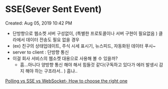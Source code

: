 # SSE(Sever Sent Event)

Created: Aug 05, 2019 10:42 PM

- 단방향으로 웹소켓 서버 구성없이,
(특별한 프로토콜이나 서버 구현이 필요없음 )
클라에서 데이터 전송도 필요 없을 경우
- (ex) 친구의 상태업데이트, 주식 시세 표시기, 뉴스피드, 자동화된 데이터 푸시~
- server to client : 단방향 통신
- 이걸 회사 서비스의 웹소켓 대용으로 사용해 볼 수 있을까?
  - 흠...아니다 양방향 통신 해야 해서 힘들것 같다(구독하고 있다가 에러 발생시 감지 해야 하는 구조라서.. ) 흠냐.. 

[Polling vs SSE vs WebSocket- How to choose the right one](https://codeburst.io/polling-vs-sse-vs-websocket-how-to-choose-the-right-one-1859e4e13bd9)
